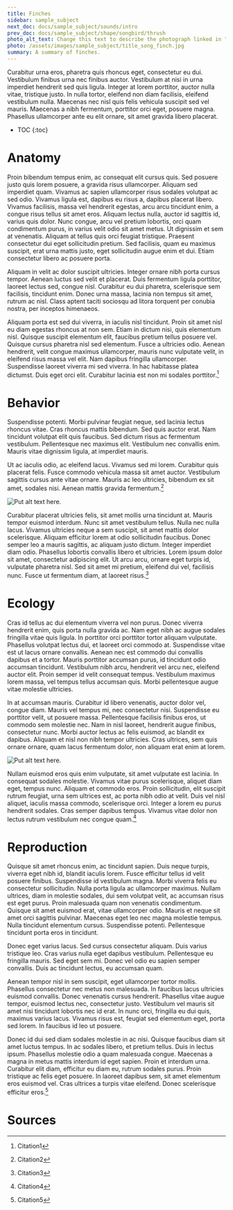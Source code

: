 ```yaml
---
title: Finches
sidebar: sample_subject
next_doc: docs/sample_subject/sounds/intro
prev_doc: docs/sample_subject/shape/songbird/thrush
photo_alt_text: Change this text to describe the photograph linked in "photo".
photo: /assets/images/sample_subject/title_song_finch.jpg
summary: A summary of finches.
---
```


Curabitur urna eros, pharetra quis rhoncus eget, consectetur eu dui. Vestibulum finibus urna nec finibus auctor. Vestibulum at nisi in urna imperdiet hendrerit sed quis ligula. Integer at lorem porttitor, auctor nulla vitae, tristique justo. In nulla tortor, eleifend non diam facilisis, eleifend vestibulum nulla. Maecenas nec nisl quis felis vehicula suscipit sed vel mauris. Maecenas a nibh fermentum, porttitor orci eget, posuere magna. Phasellus ullamcorper ante eu elit ornare, sit amet gravida libero placerat. 

* TOC
{:toc}

# Anatomy

Proin bibendum tempus enim, ac consequat elit cursus quis. Sed posuere justo quis lorem posuere, a gravida risus ullamcorper. Aliquam sed imperdiet quam. Vivamus ac sapien ullamcorper risus sodales volutpat ac sed odio. Vivamus ligula est, dapibus eu risus a, dapibus placerat libero. Vivamus facilisis, massa vel hendrerit egestas, arcu arcu tincidunt enim, a congue risus tellus sit amet eros. Aliquam lectus nulla, auctor id sagittis id, varius quis dolor. Nunc congue, arcu vel pretium lobortis, orci quam condimentum purus, in varius velit odio sit amet metus. Ut dignissim et sem at venenatis. Aliquam at tellus quis orci feugiat tristique. Praesent consectetur dui eget sollicitudin pretium. Sed facilisis, quam eu maximus suscipit, erat urna mattis justo, eget sollicitudin augue enim et dui. Etiam consectetur libero ac posuere porta.

Aliquam in velit ac dolor suscipit ultricies. Integer ornare nibh porta cursus tempor. Aenean luctus sed velit et placerat. Duis fermentum ligula porttitor, laoreet lectus sed, congue nisl. Curabitur eu dui pharetra, scelerisque sem facilisis, tincidunt enim. Donec urna massa, lacinia non tempus sit amet, rutrum ac nisl. Class aptent taciti sociosqu ad litora torquent per conubia nostra, per inceptos himenaeos.

Aliquam porta est sed dui viverra, in iaculis nisl tincidunt. Proin sit amet nisl eu diam egestas rhoncus at non sem. Etiam in dictum nisi, quis elementum nisl. Quisque suscipit elementum elit, faucibus pretium tellus posuere vel. Quisque cursus pharetra nisl sed elementum. Fusce a ultricies odio. Aenean hendrerit, velit congue maximus ullamcorper, mauris nunc vulputate velit, in eleifend risus massa vel elit. Nam dapibus fringilla ullamcorper. Suspendisse laoreet viverra mi sed viverra. In hac habitasse platea dictumst. Duis eget orci elit. Curabitur lacinia est non mi sodales porttitor.[^1]

# Behavior

Suspendisse potenti. Morbi pulvinar feugiat neque, sed lacinia lectus rhoncus vitae. Cras rhoncus mattis bibendum. Sed quis auctor erat. Nam tincidunt volutpat elit quis faucibus. Sed dictum risus ac fermentum vestibulum. Pellentesque nec maximus elit. Vestibulum nec convallis enim. Mauris vitae dignissim ligula, at imperdiet mauris.

Ut ac iaculis odio, ac eleifend lacus. Vivamus sed mi lorem. Curabitur quis placerat felis. Fusce commodo vehicula massa sit amet auctor. Vestibulum sagittis cursus ante vitae ornare. Mauris ac leo ultricies, bibendum ex sit amet, sodales nisi. Aenean mattis gravida fermentum.[^2]

![Put alt text here.](/template-information-site/assets/images/sample_subject/finch1.jpg)

Curabitur placerat ultricies felis, sit amet mollis urna tincidunt at. Mauris tempor euismod interdum. Nunc sit amet vestibulum tellus. Nulla nec nulla lacus. Vivamus ultricies neque a sem suscipit, sit amet mattis dolor scelerisque. Aliquam efficitur lorem at odio sollicitudin faucibus. Donec semper leo a mauris sagittis, ac aliquam justo dictum. Integer imperdiet diam odio. Phasellus lobortis convallis libero et ultricies. Lorem ipsum dolor sit amet, consectetur adipiscing elit. Ut arcu arcu, ornare eget turpis id, vulputate pharetra nisl. Sed sit amet mi pretium, eleifend dui vel, facilisis nunc. Fusce ut fermentum diam, at laoreet risus.[^3]

# Ecology

Cras id tellus ac dui elementum viverra vel non purus. Donec viverra hendrerit enim, quis porta nulla gravida ac. Nam eget nibh ac augue sodales fringilla vitae quis ligula. In porttitor orci porttitor tortor aliquam vulputate. Phasellus volutpat lectus dui, et laoreet orci commodo at. Suspendisse vitae est ut lacus ornare convallis. Aenean nec est commodo dui convallis dapibus et a tortor. Mauris porttitor accumsan purus, id tincidunt odio accumsan tincidunt. Vestibulum nibh arcu, hendrerit vel arcu nec, eleifend auctor elit. Proin semper id velit consequat tempus. Vestibulum maximus lorem massa, vel tempus tellus accumsan quis. Morbi pellentesque augue vitae molestie ultricies.

In at accumsan mauris. Curabitur id libero venenatis, auctor dolor vel, congue diam. Mauris vel tempus mi, nec consectetur nisi. Suspendisse eu porttitor velit, ut posuere massa. Pellentesque facilisis finibus eros, ut commodo sem molestie nec. Nam in nisl laoreet, hendrerit augue finibus, consectetur nunc. Morbi auctor lectus ac felis euismod, ac blandit ex dapibus. Aliquam et nisl non nibh tempor ultricies. Cras ultrices, sem quis ornare ornare, quam lacus fermentum dolor, non aliquam erat enim at lorem. 

![Put alt text here.](/template-information-site/assets/images/sample_subject/finch2.jpg)

Nullam euismod eros quis enim vulputate, sit amet vulputate est lacinia. In consequat sodales molestie. Vivamus vitae purus scelerisque, aliquet diam eget, tempus nunc. Aliquam et commodo eros. Proin sollicitudin, elit suscipit rutrum feugiat, urna sem ultrices est, ac porta nibh odio at velit. Duis vel nisl aliquet, iaculis massa commodo, scelerisque orci. Integer a lorem eu purus hendrerit sodales. Cras semper dapibus tempus. Vivamus vitae dolor non lectus rutrum vestibulum nec congue quam.[^4]

# Reproduction

Quisque sit amet rhoncus enim, ac tincidunt sapien. Duis neque turpis, viverra eget nibh id, blandit iaculis lorem. Fusce efficitur tellus id velit posuere finibus. Suspendisse id vestibulum magna. Morbi viverra felis eu consectetur sollicitudin. Nulla porta ligula ac ullamcorper maximus. Nullam ultrices, diam in molestie sodales, dui sem volutpat velit, ac accumsan risus est eget purus. Proin malesuada quam non venenatis condimentum. Quisque sit amet euismod erat, vitae ullamcorper odio. Mauris et neque sit amet orci sagittis pulvinar. Maecenas eget leo nec magna molestie tempus. Nulla tincidunt elementum cursus. Suspendisse potenti. Pellentesque tincidunt porta eros in tincidunt.

Donec eget varius lacus. Sed cursus consectetur aliquam. Duis varius tristique leo. Cras varius nulla eget dapibus vestibulum. Pellentesque eu fringilla mauris. Sed eget sem mi. Donec vel odio eu sapien semper convallis. Duis ac tincidunt lectus, eu accumsan quam.

Aenean tempor nisl in sem suscipit, eget ullamcorper tortor mollis. Phasellus consectetur nec metus non malesuada. In faucibus lacus ultricies euismod convallis. Donec venenatis cursus hendrerit. Phasellus vitae augue tempor, euismod lectus nec, consectetur justo. Vestibulum vel mauris sit amet nisi tincidunt lobortis nec id erat. In nunc orci, fringilla eu dui quis, maximus varius lacus. Vivamus risus est, feugiat sed elementum eget, porta sed lorem. In faucibus id leo ut posuere.

Donec id dui sed diam sodales molestie in ac nisi. Quisque faucibus diam sit amet luctus tempus. In ac sodales libero, et pretium tellus. Duis in lectus ipsum. Phasellus molestie odio a quam malesuada congue. Maecenas a magna in metus mattis interdum id eget sapien. Proin et interdum urna. Curabitur elit diam, efficitur eu diam eu, rutrum sodales purus. Proin tristique ac felis eget posuere. In laoreet dapibus sem, sit amet elementum eros euismod vel. Cras ultrices a turpis vitae eleifend. Donec scelerisque efficitur eros.[^5]

# Sources

[^1]: Citation1
[^2]: Citation2
[^3]: Citation3
[^4]: Citation4
[^5]: Citation5
